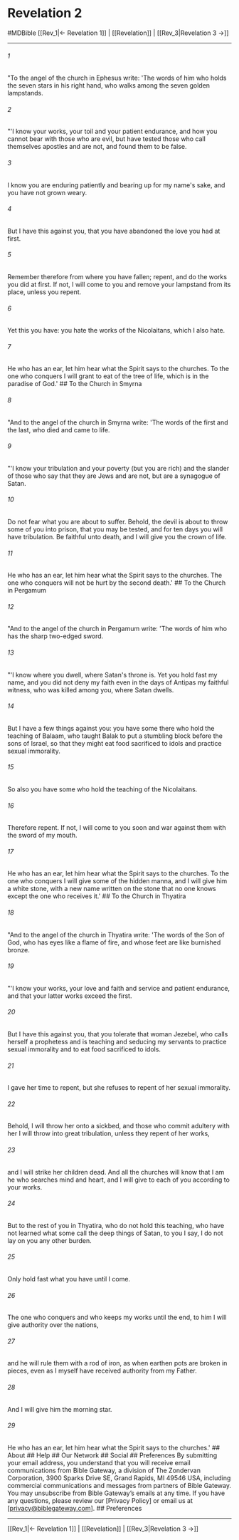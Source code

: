 # Revelation 2
#MDBible
[[Rev_1|← Revelation 1]] | [[Revelation]] | [[Rev_3|Revelation 3 →]]

***






###### 1 


"To the angel of the church in Ephesus write: 'The words of him who holds the seven stars in his right hand, who walks among the seven golden lampstands. 





###### 2 


"'I know your works, your toil and your patient endurance, and how you cannot bear with those who are evil, but have tested those who call themselves apostles and are not, and found them to be false. 





###### 3 


I know you are enduring patiently and bearing up for my name's sake, and you have not grown weary. 





###### 4 


But I have this against you, that you have abandoned the love you had at first. 





###### 5 


Remember therefore from where you have fallen; repent, and do the works you did at first. If not, I will come to you and remove your lampstand from its place, unless you repent. 





###### 6 


Yet this you have: you hate the works of the Nicolaitans, which I also hate. 





###### 7 


He who has an ear, let him hear what the Spirit says to the churches. To the one who conquers I will grant to eat of the tree of life, which is in the paradise of God.' ## To the Church in Smyrna 





###### 8 


"And to the angel of the church in Smyrna write: 'The words of the first and the last, who died and came to life. 





###### 9 


"'I know your tribulation and your poverty (but you are rich) and the slander of those who say that they are Jews and are not, but are a synagogue of Satan. 





###### 10 


Do not fear what you are about to suffer. Behold, the devil is about to throw some of you into prison, that you may be tested, and for ten days you will have tribulation. Be faithful unto death, and I will give you the crown of life. 





###### 11 


He who has an ear, let him hear what the Spirit says to the churches. The one who conquers will not be hurt by the second death.' ## To the Church in Pergamum 





###### 12 


"And to the angel of the church in Pergamum write: 'The words of him who has the sharp two-edged sword. 





###### 13 


"'I know where you dwell, where Satan's throne is. Yet you hold fast my name, and you did not deny my faith even in the days of Antipas my faithful witness, who was killed among you, where Satan dwells. 





###### 14 


But I have a few things against you: you have some there who hold the teaching of Balaam, who taught Balak to put a stumbling block before the sons of Israel, so that they might eat food sacrificed to idols and practice sexual immorality. 





###### 15 


So also you have some who hold the teaching of the Nicolaitans. 





###### 16 


Therefore repent. If not, I will come to you soon and war against them with the sword of my mouth. 





###### 17 


He who has an ear, let him hear what the Spirit says to the churches. To the one who conquers I will give some of the hidden manna, and I will give him a white stone, with a new name written on the stone that no one knows except the one who receives it.' ## To the Church in Thyatira 





###### 18 


"And to the angel of the church in Thyatira write: 'The words of the Son of God, who has eyes like a flame of fire, and whose feet are like burnished bronze. 





###### 19 


"'I know your works, your love and faith and service and patient endurance, and that your latter works exceed the first. 





###### 20 


But I have this against you, that you tolerate that woman Jezebel, who calls herself a prophetess and is teaching and seducing my servants to practice sexual immorality and to eat food sacrificed to idols. 





###### 21 


I gave her time to repent, but she refuses to repent of her sexual immorality. 





###### 22 


Behold, I will throw her onto a sickbed, and those who commit adultery with her I will throw into great tribulation, unless they repent of her works, 





###### 23 


and I will strike her children dead. And all the churches will know that I am he who searches mind and heart, and I will give to each of you according to your works. 





###### 24 


But to the rest of you in Thyatira, who do not hold this teaching, who have not learned what some call the deep things of Satan, to you I say, I do not lay on you any other burden. 





###### 25 


Only hold fast what you have until I come. 





###### 26 


The one who conquers and who keeps my works until the end, to him I will give authority over the nations, 





###### 27 


and he will rule them with a rod of iron, as when earthen pots are broken in pieces, even as I myself have received authority from my Father. 





###### 28 


And I will give him the morning star. 





###### 29 


He who has an ear, let him hear what the Spirit says to the churches.' ## About ## Help ## Our Network ## Social ## Preferences By submitting your email address, you understand that you will receive email communications from Bible Gateway, a division of The Zondervan Corporation, 3900 Sparks Drive SE, Grand Rapids, MI 49546 USA, including commercial communications and messages from partners of Bible Gateway. You may unsubscribe from Bible Gateway&rsquo;s emails at any time. If you have any questions, please review our [Privacy Policy] or email us at [privacy@biblegateway.com]. ## Preferences

***

[[Rev_1|← Revelation 1]] | [[Revelation]] | [[Rev_3|Revelation 3 →]]
